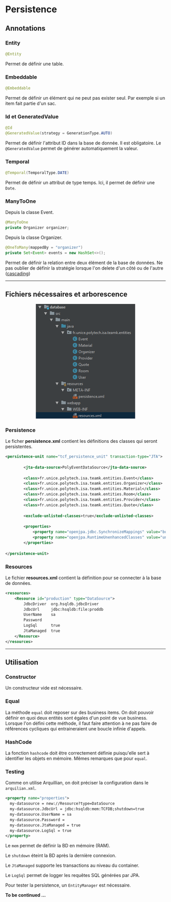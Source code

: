 # Persistence

## Annotations

### Entity
```Java
@Entity
```
Permet de définir une table.

### Embeddable
```Java
@Embeddable
```
Permet de définir un élément qui ne peut pas exister seul. Par exemple si un item fait partie d'un sac.

### Id et GeneratedValue
```Java
@Id
@GeneratedValue(strategy = GenerationType.AUTO)
```
Permet de définir l'attribut ID dans la base de donnée. Il est obligatoire. Le `@GeneratedValue` permet de générer automatiquement la valeur.

### Temporal
```Java
@Temporal(TemporalType.DATE)
```
Permet de définir un attribut de type temps. Ici, il permet de définir une `Date`.

### ManyToOne
Depuis la classe Event.
```Java
@ManyToOne
private Organizer organizer;
```
Depuis la classe Organizer.
```Java
@OneToMany(mappedBy = "organizer")
private Set<Event> events = new HashSet<>();
```
Permet de définir la relation entre deux élément de la base de données.
Ne pas oublier de définir la stratégie lorsque l'on delete d'un côté ou de l'autre ([cascading](https://github.com/polytechnice-si/4A_ISA_TheCookieFactory/blob/develop/chapters/Persistence.md#cascading-operation-through-relations))

___

## Fichiers nécessaires et arborescence

<p align="center">
  <img src="https://raw.githubusercontent.com/Shanoi/bug-free-disco/master/XQC/Imgs/BD.png"/>
</p>

### Persistence

Le ficher **persistence.xml** contient les définitions des classes qui seront persistentes.

```xml
<persistence-unit name="tcf_persistence_unit" transaction-type="JTA">

        <jta-data-source>PolyEventDataSource</jta-data-source>

        <class>fr.unice.polytech.isa.teamk.entities.Event</class>
        <class>fr.unice.polytech.isa.teamk.entities.Organizer</class>
        <class>fr.unice.polytech.isa.teamk.entities.Material</class>
        <class>fr.unice.polytech.isa.teamk.entities.Room</class>
        <class>fr.unice.polytech.isa.teamk.entities.Provider</class>
        <class>fr.unice.polytech.isa.teamk.entities.Quote</class>

        <exclude-unlisted-classes>true</exclude-unlisted-classes>

        <properties>
            <property name="openjpa.jdbc.SynchronizeMappings" value="buildSchema(ForeignKeys=true)"/>
            <property name="openjpa.RuntimeUnenhancedClasses" value="unsupported" />
        </properties>

</persistence-unit>
```

### Resources

Le fichier **resources.xml** contient la définition pour se connecter à la base de données.

```xml
<resources>
    <Resource id="production" type="DataSource">
        JdbcDriver  org.hsqldb.jdbcDriver
        JdbcUrl     jdbc:hsqldb:file:proddb
        UserName    sa
        Password
        LogSql      true
        JtaManaged  true
    </Resource>
</resources>
```
-----

## Utilisation

### Constructor
Un constructeur vide est nécessaire.

### Equal
La méthode `equal` doit reposer sur des business items. On doit pouvoir définir en quoi deux entités sont égales d'un point de vue business.
Lorsque l'on défini cette méthode, il faut faire attention à ne pas faire de références cycliques qui entraineraient une boucle infinie d'appels.

### HashCode
La fonction `hashcode` doit être correctement définie puisqu'elle sert à identifier les objets en mémoire. Mêmes remarques que pour `equal`.

### Testing
Comme on utilise Arquillian, on doit préciser la configuration dans le `arquilian.xml`.

```xml
<property name="properties">
  my-datasource = new://Resource?type=DataSource
  my-datasource.JdbcUrl = jdbc:hsqldb:mem:TCFDB;shutdown=true
  my-datasource.UserName = sa
  my-datasource.Password =
  my-datasource.JtaManaged = true
  my-datasource.LogSql = true
</property>
```
Le `mem` permet de définir la BD en mémoire (RAM).

Le `shutdown` éteint la BD après la dernière connexion.

Le `JtaManaged` supporte les transactions au niveau du container.

Le `LogSql` permet de logger les requêtes SQL générées par JPA.

Pour tester la persistence, un `EntityManager` est nécessaire.

**To be continued ...**
